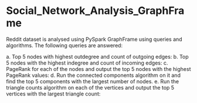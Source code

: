 # Social_Network_Analysis_GraphFrame

Reddit dataset is analysed using PySpark GraphFrame using queries and algorithms. The following queries are answered:

a. Top 5 nodes with highest outdegree and count of outgoing edges:
b. Top 5 nodes with the highest indegree and count of incoming edges:
c. PageRank for each of the nodes and output the top 5 nodes with the highest PageRank values:
d. Run the connected components algorithm on it and find the top 5 components with the largest number of nodes.
e. Run the triangle counts algorithm on each of the vertices and output the top 5 vertices with the largest triangle count: 
